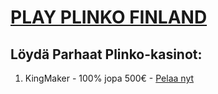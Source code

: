 
<h1><a  rel="nofollow" href="https://ventut.com/tnByLtky">PLAY PLINKO FINLAND</a></h1>
<h2> Löydä Parhaat Plinko-kasinot: </h2>

1) KingMaker - 100% jopa 500€ - <a href="https://ventut.com/tnByLtky" collor='red'> Pelaa nyt </a>



